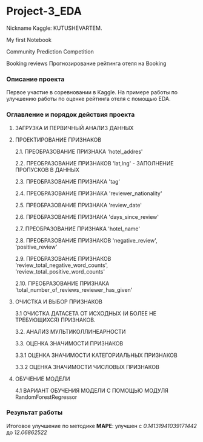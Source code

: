 # **Project-3_EDA**

Nickname Kaggle: KUTUSHEVARTEM.

My first Notebook

Community Prediction Competition

Booking reviews
Прогнозирование рейтинга отеля на Booking

### **Описание проекта**

Первое участие в соревновании в Kaggle. На примере работы по улучшению работы по оценке рейтинга отеля с помощью EDA. 

### **Оглавление и порядок действия проекта**

1. ЗАГРУЗКА И ПЕРВИЧНЫЙ АНАЛИЗ ДАННЫХ
   
2. ПРОЕКТИРОВАНИЕ ПРИЗНАКОВ
   
   2.1. ПРЕОБРАЗОВАНИЕ ПРИЗНАКА 'hotel_addres'
   
   2.2. ПРЕОБРАЗОВАНИЕ ПРИЗНАКОВ 'lat,lng' - ЗАПОЛНЕНИЕ ПРОПУСКОВ В ДАННЫХ
   
   2.3. ПРЕОБРАЗОВАНИЕ ПРИЗНАКА 'tag'
   
   2.4. ПРЕОБРАЗОВАНИЕ ПРИЗНАКА 'reviewer_nationality'
   
   2.5. ПРЕОБРАЗОВАНИЕ ПРИЗНАКА 'review_date'
   
   2.6. ПРЕОБРАЗОВАНИЕ ПРИЗНАКА 'days_since_review'
   
   2.7. ПРЕОБРАЗОВАНИЕ ПРИЗНАКА 'hotel_name'
   
   2.8. ПРЕОБРАЗОВАНИЕ ПРИЗНАКОВ 'negative_review', 'positive_review'
   
   2.9. ПРЕОБРАЗОВАНИЕ ПРИЗНАКОВ 'review_total_negative_word_counts', 'review_total_positive_word_counts'
   
   2.10. ПРЕОБРАЗОВАНИЕ ПРИЗНАКА 'total_number_of_reviews_reviewer_has_given'
   
3. ОЧИСТКА И ВЫБОР ПРИЗНАКОВ
   
   3.1 ОЧИСТКА ДАТАСЕТА ОТ ИСХОДНЫХ (И БОЛЕЕ НЕ ТРЕБУЮЩИХСЯ) ПРИЗНАКОВ.
   
   3.2. АНАЛИЗ МУЛЬТИКОЛЛИНЕАРНОСТИ
   
   3.3. ОЦЕНКА ЗНАЧИМОСТИ ПРИЗНАКОВ
   
     3.3.1 ОЦЕНКА ЗНАЧИМОСТИ КАТЕГОРИАЛЬНЫХ ПРИЗНАКОВ
   
     3.3.2 ОЦЕНКА ЗНАЧИМОСТИ ЧИСЛОВЫХ ПРИЗНАКОВ

4. ОБУЧЕНИЕ МОДЕЛИ

   4.1 ВАРИАНТ ОБУЧЕНИЯ МОДЕЛИ С ПОМОЩЬЮ МОДУЛЯ RandomForestRegressor

### **Результат работы**

Итоговое улучшение по методике **MAPE**: улучшен с *0.14131941039171442* до *12.06862522*

